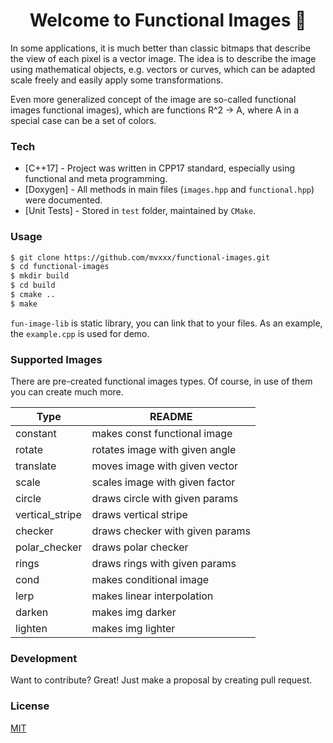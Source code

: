 <h1 align="center">Welcome to Functional Images  👋</h1>

In some applications, it is much better than classic bitmaps that describe
the view of each pixel is a vector image. The idea is to describe the image
using mathematical objects, e.g. vectors or curves, which can be adapted
scale freely and easily apply some transformations.

Even more generalized concept of the image are so-called functional images
functional images), which are functions R^2 -> A, where A in a special case can be a set of colors.

### Tech
* [C++17] - Project was written in CPP17 standard, especially using functional and meta programming.
* [Doxygen] - All methods in main files (`images.hpp` and `functional.hpp`) were documented.
* [Unit Tests] - Stored in `test` folder, maintained by `CMake`.

### Usage

```bash
$ git clone https://github.com/mvxxx/functional-images.git
$ cd functional-images
$ mkdir build
$ cd build
$ cmake ..
$ make
```

`fun-image-lib` is static library, you can link that to your files. As an example, the `example.cpp` is used for demo.

### Supported Images
There are pre-created functional images types. Of course, in use of them you can create much more.

| Type | README |
| ------ | ------ |
| constant | makes const functional image |
| rotate | rotates image with given angle |
| translate | moves image with given vector |
| scale | scales image with given factor |
| circle | draws circle with given params |
| vertical_stripe | draws vertical stripe |
| checker | draws checker with given params |
| polar_checker | draws polar checker |
| rings | draws rings with given params |
| cond | makes conditional image |
| lerp | makes linear interpolation |
| darken | makes img darker |
| lighten | makes img lighter |


### Development

Want to contribute? Great!
Just make a proposal by creating pull request.

### License
[MIT](https://choosealicense.com/licenses/mit/)
